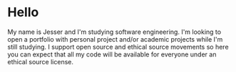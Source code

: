 # Hello

My name is Jesser and I'm studying software engineering. I'm looking to open a portfolio with personal project and/or academic projects while I'm still studying. I support open source and ethical source movements so here you can expect that all my code will be available for everyone under an ethical source license.
